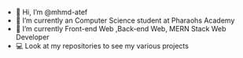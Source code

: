 - 👋 Hi, I’m @mhmd-atef
- 🔭 I’m currently an Computer Science student at Pharaohs Academy  
- 🌱 I’m currently Front-end Web ,Back-end Web, MERN Stack Web Developer
- 💻 Look at my repositories to see my various projects

<!---
mhmd-atef/mhmd-atef is a ✨ special ✨ repository because its `README.md` (this file) appears on your GitHub profile.
You can click the Preview link to take a look at your changes.
--->
